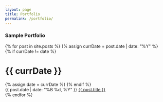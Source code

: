 ```yaml
---
layout: page
title: Portfolio
permalink: /portfolio/
---
```


### Sample Portfolio

<div class="archive">
  {% for post in site.posts %} {% assign currDate = post.date | date: "%Y" %} {%
  if currDate != date %}
  <h1 class="archive-year">{{ currDate }}</h1>
  {% assign date = currDate %} {% endif %}
  <div class="archive-item">
    <span class="post-date archive-date fs-4"
      >{{ post.date | date: "%B %d, %Y" }}</span
    >
    <a href="{{ post.url | relative_url }}" class="archive-title fs-4"
      >{{ post.title }}</a
    >
  </div>
  {% endfor %}
</div>
